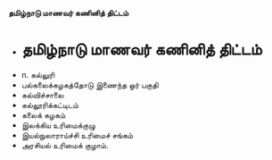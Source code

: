 **தமிழ்நாடு மாணவர் கணினித் திட்டம்**
- # தமிழ்நாடு மாணவர் கணினித் திட்டம்
- n. கல்லுரி
- பல்கலைக்கழகத்தோடு இணைந்த ஓர் பகுதி
- கல்விச்சாலை
- கல்லூரிக்கட்டிடம்
- கலைக் கழகம்
- இலக்கிய உரிமைக்குழு
- இயல்நுலாராய்ச்சி உரிமைச் சங்கம்
- அரசியல் உரிமைக் குழாம்.

